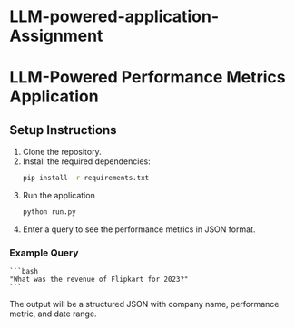 # LLM-powered-application-Assignment

# LLM-Powered Performance Metrics Application

## Setup Instructions

1. Clone the repository.
2. Install the required dependencies:
   ```bash
   pip install -r requirements.txt
    ```
3. Run the application
    ```bash
    python run.py
    ```
4. Enter a query to see the performance metrics in JSON format.

### Example Query

    ```bash
    "What was the revenue of Flipkart for 2023?"
    ```

The output will be a structured JSON with company name, performance metric, and date range.




